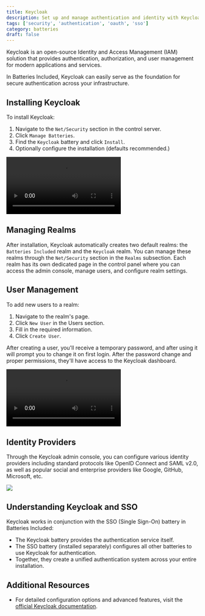 ```yaml
---
title: Keycloak
description: Set up and manage authentication and identity with Keycloak.
tags: ['security', 'authentication', 'oauth', 'sso']
category: batteries
draft: false
---
```


Keycloak is an open-source Identity and Access Management (IAM) solution that
provides authentication, authorization, and user management for modern
applications and services.

In Batteries Included, Keycloak can easily serve as the foundation for secure
authentication across your infrastructure.

## Installing Keycloak

To install Keycloak:

1. Navigate to the `Net/Security` section in the control server.
2. Click `Manage Batteries`.
3. Find the `Keycloak` battery and click `Install`.
4. Optionally configure the installation (defaults recommended.)

<video src="/videos/docs/keycloak/keycloak-install.mp4" controls></video>

## Managing Realms

After installation, Keycloak automatically creates two default realms: the
`Batteries Included` realm and the `Keycloak` realm. You can manage these realms
through the `Net/Security` section in the `Realms` subsection. Each realm has
its own dedicated page in the control panel where you can access the admin
console, manage users, and configure realm settings.

## User Management

To add new users to a realm:

1. Navigate to the realm's page.
2. Click `New User` in the Users section.
3. Fill in the required information.
4. Click `Create User`.

After creating a user, you'll receive a temporary password, and after using it
will prompt you to change it on first login. After the password change and
proper permissions, they'll have access to the Keycloak dashboard.

<video src="/videos/docs/keycloak/keycloak-add-user.mp4" controls></video>

## Identity Providers

Through the Keycloak admin console, you can configure various identity providers
including standard protocols like OpenID Connect and SAML v2.0, as well as
popular social and enterprise providers like Google, GitHub, Microsoft, etc.

<img src="/images/docs/keycloak/keycloak-identity.png">

## Understanding Keycloak and SSO

Keycloak works in conjunction with the SSO (Single Sign-On) battery in Batteries
Included:

- The Keycloak battery provides the authentication service itself.
- The SSO battery (installed separately) configures all other batteries to use
  Keycloak for authentication.
- Together, they create a unified authentication system across your entire
  installation.

## Additional Resources

- For detailed configuration options and advanced features, visit the
  [official Keycloak documentation](https://www.keycloak.org/documentation).

